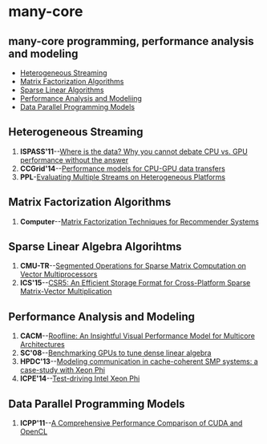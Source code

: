 # many-core
many-core programming, performance analysis and modeling
----

  * [Heterogeneous Streaming](#heterogeneous-streaming)
  * [Matrix Factorization Algorithms](#matrix-factorization-algorithms)
  * [Sparse Linear Algorithms](#sparse-linear-algebra-algorithms)
  * [Performance Analysis and Modeliing](#performance-analysis-and-modeling)
  * [Data Parallel Programming Models](#data-parallel-programming-models)


## Heterogeneous Streaming

1. **ISPASS'11**--[Where is the data? Why you cannot debate CPU vs. GPU performance without the answer](https://dl.acm.org/citation.cfm?id=2015535)
2. **CCGrid'14**--[Performance models for CPU-GPU data transfers](http://ieeexplore.ieee.org/document/6846436/)
3. **PPL**-[Evaluating Multiple Streams on Heterogeneous Platforms](https://www.worldscientific.com/doi/pdf/10.1142/S0129626416400028)

## Matrix Factorization Algorithms
1. **Computer**--[Matrix Factorization Techniques for Recommender Systems](http://dx.doi.org/10.1109/MC.2009.263)

## Sparse Linear Algebra Algorihtms
1. **CMU-TR**--[Segmented Operations for Sparse Matrix Computation on Vector Multiprocessors](http://www.cs.cmu.edu/~scandal/papers/CMU-CS-93-173.html)
2. **ICS'15**--[CSR5: An Efficient Storage Format for Cross-Platform Sparse Matrix-Vector Multiplication](https://doi.org/10.1145/2751205.2751209)

## Performance Analysis and Modeling
1. **CACM**--[Roofline: An Insightful Visual Performance Model for Multicore Architectures](https://doi.org/10.1145/1498765.1498785)
2. **SC'08**--[Benchmarking GPUs to tune dense linear algebra](https://dl.acm.org/citation.cfm?id=1413402&CFID=1028025465&CFTOKEN=63075180)
3. **HPDC'13**--[Modeling communication in cache-coherent SMP systems: a case-study with Xeon Phi](https://doi.org/10.1145/2462902.2462916)
4. **ICPE'14**--[Test-driving Intel Xeon Phi](https://doi.org/10.1145/2568088.2576799)

## Data Parallel Programming Models
1. **ICPP'11**--[A Comprehensive Performance Comparison of CUDA and OpenCL](https://doi.org/10.1109/ICPP.2011.45)
